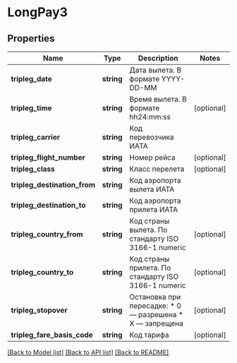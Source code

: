# LongPay3

## Properties
Name | Type | Description | Notes
------------ | ------------- | ------------- | -------------
**tripleg_date** | **string** | Дата вылета. В формате YYYY-DD-MM | 
**tripleg_time** | **string** | Время вылета. В формате hh24:mm:ss | [optional] 
**tripleg_carrier** | **string** | Код перевозчика ИАТА | 
**tripleg_flight_number** | **string** | Номер рейса | [optional] 
**tripleg_class** | **string** | Класс перелета | [optional] 
**tripleg_destination_from** | **string** | Код аэропорта вылета ИАТА | 
**tripleg_destination_to** | **string** | Код аэропорта прилета ИАТА | 
**tripleg_country_from** | **string** | Код страны вылета. По стандарту ISO 3166-1 numeric | [optional] 
**tripleg_country_to** | **string** | Код страны прилета. По стандарту ISO 3166-1 numeric | [optional] 
**tripleg_stopover** | **string** | Остановка при пересадке: * 0 — разрешена * X — запрещена | [optional] 
**tripleg_fare_basis_code** | **string** | Код тарифа | [optional] 

[[Back to Model list]](../README.md#documentation-for-models) [[Back to API list]](../README.md#documentation-for-api-endpoints) [[Back to README]](../README.md)


